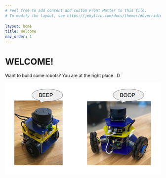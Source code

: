 ```yaml
---
# Feel free to add content and custom Front Matter to this file.
# To modify the layout, see https://jekyllrb.com/docs/themes/#overriding-theme-defaults

layout: home
title: Welcome
nav_order: 1
---
```


# WELCOME! 

Want to build some robots? You are at the right place : D

<a class="image-link" href="/assets/images/welcome_bots.png">
  <img src="/assets/images/welcome_bots.png" alt="2 mbots">
</a>
